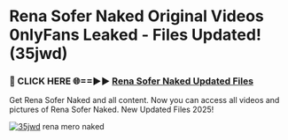 # Rena Sofer Naked Original Videos 0nlyFans Leaked - Files Updated! (35jwd)

<h3>🔴 CLICK HERE 🌐==►► <a href="https://tinyurl.com/yckcrads" rel="nofollow">Rena Sofer Naked Updated Files</a></h3>

Get Rena Sofer Naked and all content. Now you can access all videos and pictures of Rena Sofer Naked. New Updated Files 2025!

[![35jwd](https://i.imgur.com/hpKpOFt.gif)](https://tinyurl.com/yckcrads)
rena mero naked